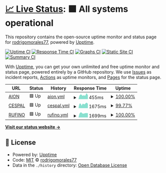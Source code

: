 # [📈 Live Status](https://rodrigomorales77.github.io/aion): <!--live status--> **🟩 All systems operational**

This repository contains the open-source uptime monitor and status page for [rodrigomorales77](https://rodrigomorales77.github.io/aion), powered by [Upptime](https://github.com/upptime/upptime).

[![Uptime CI](https://github.com/rodrigomorales77/aion/workflows/Uptime%20CI/badge.svg)](https://github.com/rodrigomorales77/aion/actions?query=workflow%3A%22Uptime+CI%22)
[![Response Time CI](https://github.com/rodrigomorales77/aion/workflows/Response%20Time%20CI/badge.svg)](https://github.com/rodrigomorales77/aion/actions?query=workflow%3A%22Response+Time+CI%22)
[![Graphs CI](https://github.com/rodrigomorales77/aion/workflows/Graphs%20CI/badge.svg)](https://github.com/rodrigomorales77/aion/actions?query=workflow%3A%22Graphs+CI%22)
[![Static Site CI](https://github.com/rodrigomorales77/aion/workflows/Static%20Site%20CI/badge.svg)](https://github.com/rodrigomorales77/aion/actions?query=workflow%3A%22Static+Site+CI%22)
[![Summary CI](https://github.com/rodrigomorales77/aion/workflows/Summary%20CI/badge.svg)](https://github.com/rodrigomorales77/aion/actions?query=workflow%3A%22Summary+CI%22)

With [Upptime](https://upptime.js.org), you can get your own unlimited and free uptime monitor and status page, powered entirely by a GitHub repository. We use [Issues](https://github.com/rodrigomorales77/aion/issues) as incident reports, [Actions](https://github.com/rodrigomorales77/aion/actions) as uptime monitors, and [Pages](https://rodrigomorales77.github.io/aion) for the status page.

<!--start: status pages-->
<!-- This summary is generated by Upptime (https://github.com/upptime/upptime) -->
<!-- Do not edit this manually, your changes will be overwritten -->
<!-- prettier-ignore -->
| URL | Status | History | Response Time | Uptime |
| --- | ------ | ------- | ------------- | ------ |
| <img alt="" src="https://favicons.githubusercontent.com/aion.com.ar" height="13"> [AION](https://aion.com.ar) | 🟩 Up | [aion.yml](https://github.com/rodrigomorales77/aion/commits/HEAD/history/aion.yml) | <details><summary><img alt="Response time graph" src="./graphs/aion/response-time-week.png" height="20"> 455ms</summary><br><a href="https://rodrigomorales77.github.io/aion/history/aion"><img alt="Response time 511" src="https://img.shields.io/endpoint?url=https%3A%2F%2Fraw.githubusercontent.com%2Frodrigomorales77%2Faion%2FHEAD%2Fapi%2Faion%2Fresponse-time.json"></a><br><a href="https://rodrigomorales77.github.io/aion/history/aion"><img alt="24-hour response time 423" src="https://img.shields.io/endpoint?url=https%3A%2F%2Fraw.githubusercontent.com%2Frodrigomorales77%2Faion%2FHEAD%2Fapi%2Faion%2Fresponse-time-day.json"></a><br><a href="https://rodrigomorales77.github.io/aion/history/aion"><img alt="7-day response time 455" src="https://img.shields.io/endpoint?url=https%3A%2F%2Fraw.githubusercontent.com%2Frodrigomorales77%2Faion%2FHEAD%2Fapi%2Faion%2Fresponse-time-week.json"></a><br><a href="https://rodrigomorales77.github.io/aion/history/aion"><img alt="30-day response time 492" src="https://img.shields.io/endpoint?url=https%3A%2F%2Fraw.githubusercontent.com%2Frodrigomorales77%2Faion%2FHEAD%2Fapi%2Faion%2Fresponse-time-month.json"></a><br><a href="https://rodrigomorales77.github.io/aion/history/aion"><img alt="1-year response time 511" src="https://img.shields.io/endpoint?url=https%3A%2F%2Fraw.githubusercontent.com%2Frodrigomorales77%2Faion%2FHEAD%2Fapi%2Faion%2Fresponse-time-year.json"></a></details> | <details><summary><a href="https://rodrigomorales77.github.io/aion/history/aion">100.00%</a></summary><a href="https://rodrigomorales77.github.io/aion/history/aion"><img alt="All-time uptime 100.00%" src="https://img.shields.io/endpoint?url=https%3A%2F%2Fraw.githubusercontent.com%2Frodrigomorales77%2Faion%2FHEAD%2Fapi%2Faion%2Fuptime.json"></a><br><a href="https://rodrigomorales77.github.io/aion/history/aion"><img alt="24-hour uptime 100.00%" src="https://img.shields.io/endpoint?url=https%3A%2F%2Fraw.githubusercontent.com%2Frodrigomorales77%2Faion%2FHEAD%2Fapi%2Faion%2Fuptime-day.json"></a><br><a href="https://rodrigomorales77.github.io/aion/history/aion"><img alt="7-day uptime 100.00%" src="https://img.shields.io/endpoint?url=https%3A%2F%2Fraw.githubusercontent.com%2Frodrigomorales77%2Faion%2FHEAD%2Fapi%2Faion%2Fuptime-week.json"></a><br><a href="https://rodrigomorales77.github.io/aion/history/aion"><img alt="30-day uptime 100.00%" src="https://img.shields.io/endpoint?url=https%3A%2F%2Fraw.githubusercontent.com%2Frodrigomorales77%2Faion%2FHEAD%2Fapi%2Faion%2Fuptime-month.json"></a><br><a href="https://rodrigomorales77.github.io/aion/history/aion"><img alt="1-year uptime 100.00%" src="https://img.shields.io/endpoint?url=https%3A%2F%2Fraw.githubusercontent.com%2Frodrigomorales77%2Faion%2FHEAD%2Fapi%2Faion%2Fuptime-year.json"></a></details>
| <img alt="" src="https://favicons.githubusercontent.com/cespal.aion.com.ar" height="13"> [CESPAL](https://cespal.aion.com.ar) | 🟩 Up | [cespal.yml](https://github.com/rodrigomorales77/aion/commits/HEAD/history/cespal.yml) | <details><summary><img alt="Response time graph" src="./graphs/cespal/response-time-week.png" height="20"> 1675ms</summary><br><a href="https://rodrigomorales77.github.io/aion/history/cespal"><img alt="Response time 1767" src="https://img.shields.io/endpoint?url=https%3A%2F%2Fraw.githubusercontent.com%2Frodrigomorales77%2Faion%2FHEAD%2Fapi%2Fcespal%2Fresponse-time.json"></a><br><a href="https://rodrigomorales77.github.io/aion/history/cespal"><img alt="24-hour response time 1640" src="https://img.shields.io/endpoint?url=https%3A%2F%2Fraw.githubusercontent.com%2Frodrigomorales77%2Faion%2FHEAD%2Fapi%2Fcespal%2Fresponse-time-day.json"></a><br><a href="https://rodrigomorales77.github.io/aion/history/cespal"><img alt="7-day response time 1675" src="https://img.shields.io/endpoint?url=https%3A%2F%2Fraw.githubusercontent.com%2Frodrigomorales77%2Faion%2FHEAD%2Fapi%2Fcespal%2Fresponse-time-week.json"></a><br><a href="https://rodrigomorales77.github.io/aion/history/cespal"><img alt="30-day response time 1771" src="https://img.shields.io/endpoint?url=https%3A%2F%2Fraw.githubusercontent.com%2Frodrigomorales77%2Faion%2FHEAD%2Fapi%2Fcespal%2Fresponse-time-month.json"></a><br><a href="https://rodrigomorales77.github.io/aion/history/cespal"><img alt="1-year response time 1767" src="https://img.shields.io/endpoint?url=https%3A%2F%2Fraw.githubusercontent.com%2Frodrigomorales77%2Faion%2FHEAD%2Fapi%2Fcespal%2Fresponse-time-year.json"></a></details> | <details><summary><a href="https://rodrigomorales77.github.io/aion/history/cespal">99.77%</a></summary><a href="https://rodrigomorales77.github.io/aion/history/cespal"><img alt="All-time uptime 99.97%" src="https://img.shields.io/endpoint?url=https%3A%2F%2Fraw.githubusercontent.com%2Frodrigomorales77%2Faion%2FHEAD%2Fapi%2Fcespal%2Fuptime.json"></a><br><a href="https://rodrigomorales77.github.io/aion/history/cespal"><img alt="24-hour uptime 100.00%" src="https://img.shields.io/endpoint?url=https%3A%2F%2Fraw.githubusercontent.com%2Frodrigomorales77%2Faion%2FHEAD%2Fapi%2Fcespal%2Fuptime-day.json"></a><br><a href="https://rodrigomorales77.github.io/aion/history/cespal"><img alt="7-day uptime 99.77%" src="https://img.shields.io/endpoint?url=https%3A%2F%2Fraw.githubusercontent.com%2Frodrigomorales77%2Faion%2FHEAD%2Fapi%2Fcespal%2Fuptime-week.json"></a><br><a href="https://rodrigomorales77.github.io/aion/history/cespal"><img alt="30-day uptime 99.95%" src="https://img.shields.io/endpoint?url=https%3A%2F%2Fraw.githubusercontent.com%2Frodrigomorales77%2Faion%2FHEAD%2Fapi%2Fcespal%2Fuptime-month.json"></a><br><a href="https://rodrigomorales77.github.io/aion/history/cespal"><img alt="1-year uptime 99.97%" src="https://img.shields.io/endpoint?url=https%3A%2F%2Fraw.githubusercontent.com%2Frodrigomorales77%2Faion%2FHEAD%2Fapi%2Fcespal%2Fuptime-year.json"></a></details>
| <img alt="" src="https://favicons.githubusercontent.com/rufino.aion.com.ar" height="13"> [RUFINO](https://rufino.aion.com.ar) | 🟩 Up | [rufino.yml](https://github.com/rodrigomorales77/aion/commits/HEAD/history/rufino.yml) | <details><summary><img alt="Response time graph" src="./graphs/rufino/response-time-week.png" height="20"> 1699ms</summary><br><a href="https://rodrigomorales77.github.io/aion/history/rufino"><img alt="Response time 1844" src="https://img.shields.io/endpoint?url=https%3A%2F%2Fraw.githubusercontent.com%2Frodrigomorales77%2Faion%2FHEAD%2Fapi%2Frufino%2Fresponse-time.json"></a><br><a href="https://rodrigomorales77.github.io/aion/history/rufino"><img alt="24-hour response time 1685" src="https://img.shields.io/endpoint?url=https%3A%2F%2Fraw.githubusercontent.com%2Frodrigomorales77%2Faion%2FHEAD%2Fapi%2Frufino%2Fresponse-time-day.json"></a><br><a href="https://rodrigomorales77.github.io/aion/history/rufino"><img alt="7-day response time 1699" src="https://img.shields.io/endpoint?url=https%3A%2F%2Fraw.githubusercontent.com%2Frodrigomorales77%2Faion%2FHEAD%2Fapi%2Frufino%2Fresponse-time-week.json"></a><br><a href="https://rodrigomorales77.github.io/aion/history/rufino"><img alt="30-day response time 1839" src="https://img.shields.io/endpoint?url=https%3A%2F%2Fraw.githubusercontent.com%2Frodrigomorales77%2Faion%2FHEAD%2Fapi%2Frufino%2Fresponse-time-month.json"></a><br><a href="https://rodrigomorales77.github.io/aion/history/rufino"><img alt="1-year response time 1844" src="https://img.shields.io/endpoint?url=https%3A%2F%2Fraw.githubusercontent.com%2Frodrigomorales77%2Faion%2FHEAD%2Fapi%2Frufino%2Fresponse-time-year.json"></a></details> | <details><summary><a href="https://rodrigomorales77.github.io/aion/history/rufino">100.00%</a></summary><a href="https://rodrigomorales77.github.io/aion/history/rufino"><img alt="All-time uptime 100.00%" src="https://img.shields.io/endpoint?url=https%3A%2F%2Fraw.githubusercontent.com%2Frodrigomorales77%2Faion%2FHEAD%2Fapi%2Frufino%2Fuptime.json"></a><br><a href="https://rodrigomorales77.github.io/aion/history/rufino"><img alt="24-hour uptime 100.00%" src="https://img.shields.io/endpoint?url=https%3A%2F%2Fraw.githubusercontent.com%2Frodrigomorales77%2Faion%2FHEAD%2Fapi%2Frufino%2Fuptime-day.json"></a><br><a href="https://rodrigomorales77.github.io/aion/history/rufino"><img alt="7-day uptime 100.00%" src="https://img.shields.io/endpoint?url=https%3A%2F%2Fraw.githubusercontent.com%2Frodrigomorales77%2Faion%2FHEAD%2Fapi%2Frufino%2Fuptime-week.json"></a><br><a href="https://rodrigomorales77.github.io/aion/history/rufino"><img alt="30-day uptime 100.00%" src="https://img.shields.io/endpoint?url=https%3A%2F%2Fraw.githubusercontent.com%2Frodrigomorales77%2Faion%2FHEAD%2Fapi%2Frufino%2Fuptime-month.json"></a><br><a href="https://rodrigomorales77.github.io/aion/history/rufino"><img alt="1-year uptime 100.00%" src="https://img.shields.io/endpoint?url=https%3A%2F%2Fraw.githubusercontent.com%2Frodrigomorales77%2Faion%2FHEAD%2Fapi%2Frufino%2Fuptime-year.json"></a></details>

<!--end: status pages-->

[**Visit our status website →**](https://rodrigomorales77.github.io/aion)

## 📄 License

- Powered by: [Upptime](https://github.com/upptime/upptime)
- Code: [MIT](./LICENSE) © [rodrigomorales77](https://rodrigomorales77.github.io/aion)
- Data in the `./history` directory: [Open Database License](https://opendatacommons.org/licenses/odbl/1-0/)
